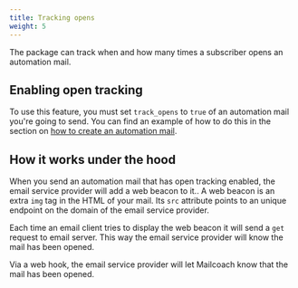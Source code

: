 ```yaml
---
title: Tracking opens
weight: 5
---
```


The package can track when and how many times a subscriber opens an automation mail.

## Enabling open tracking

To use this feature, you must set `track_opens` to `true` of an automation mail you're going to send. You can find an example of how to do this in the section on [how to create an automation mail](/docs/v5/laravel-mailcoach/automations/creating-an-automation-mail).

## How it works under the hood

When you send an automation mail that has open tracking enabled, the email service provider will add a web beacon to it..  A web beacon is an extra `img` tag in the HTML of your mail.  Its `src` attribute points to an unique endpoint on the domain of the email service provider.

Each time an email client tries to display the web beacon it will send a `get` request to email server. This way the email service provider will know the mail has been opened.

Via a web hook, the email service provider will let Mailcoach know that the mail has been opened.
